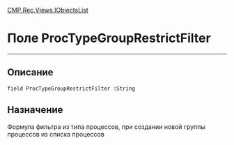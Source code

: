 ﻿---
Link: CMP.Rec.Views.IObjectsList.@ProcTypeGroupRestrictFilter
---

<!---  Навигация
[Имя проекта](#) :
-->
[CMP.Rec.Views.IObjectsList](Default)

# Поле ProcTypeGroupRestrictFilter
---

## Описание

    field ProcTypeGroupRestrictFilter :String

<!--
## Аргументы{#Args}

### Аргумент1

Описание аргумента 1
-->

## Назначение

Формула фильтра из типа процессов, при создании новой группы процессов из списка процессов

<!--
## Пример

    ProcTypeGroupRestrictFilter...
-->

